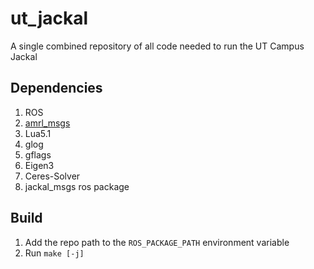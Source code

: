 # ut_jackal
A single combined repository of all code needed to run the UT Campus Jackal

## Dependencies
1. ROS
1. [amrl_msgs](https://github.com/ut-amrl/amrl_msgs)
1. Lua5.1
1. glog
1. gflags
1. Eigen3
1. Ceres-Solver
1. jackal_msgs ros package

## Build
1. Add the repo path to the `ROS_PACKAGE_PATH` environment variable
1. Run `make [-j]`
